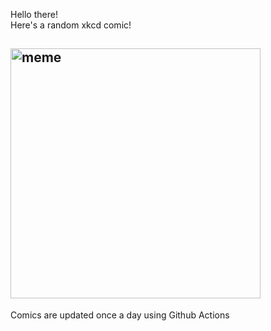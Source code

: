 Hello there! <br>Here's a random xkcd comic!<br>
## <img src="https://imgs.xkcd.com/comics/first_design.png" alt="meme" width="400"/><br>
Comics are updated once a day using Github Actions